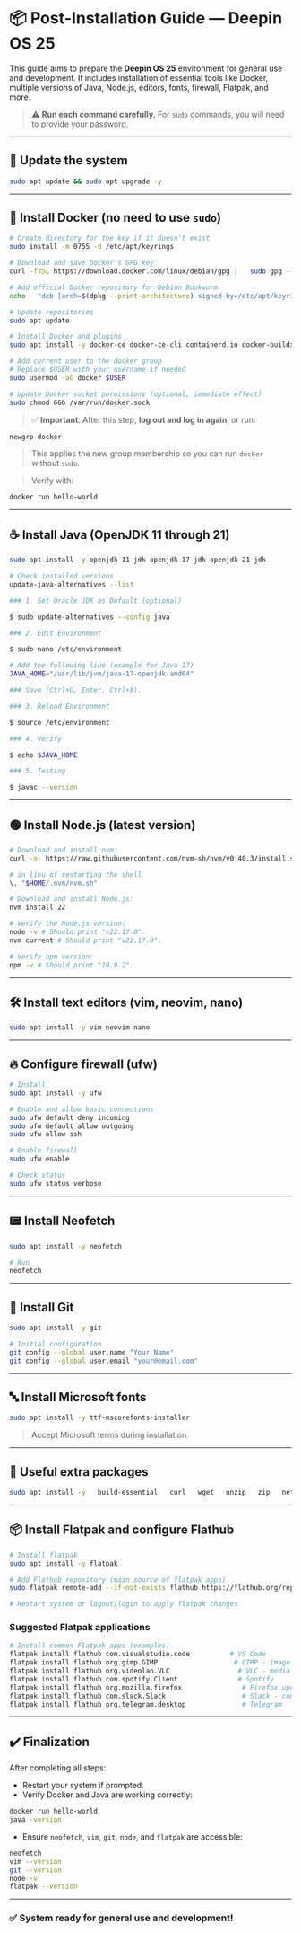 # 📦 Post-Installation Guide — Deepin OS 25

This guide aims to prepare the **Deepin OS 25** environment for general use and development. It includes installation of essential tools like Docker, multiple versions of Java, Node.js, editors, fonts, firewall, Flatpak, and more.

> ⚠️ **Run each command carefully.** For `sudo` commands, you will need to provide your password.

---

## 🔁 Update the system

```bash
sudo apt update && sudo apt upgrade -y
```

---

## 🐳 Install Docker (no need to use `sudo`)

```bash
# Create directory for the key if it doesn't exist
sudo install -m 0755 -d /etc/apt/keyrings

# Download and save Docker's GPG key
curl -fsSL https://download.docker.com/linux/debian/gpg |   sudo gpg --dearmor -o /etc/apt/keyrings/docker.asc

# Add official Docker repository for Debian Bookworm
echo   "deb [arch=$(dpkg --print-architecture) signed-by=/etc/apt/keyrings/docker.asc]   https://download.docker.com/linux/debian   $(. /etc/os-release && echo \"bookworm\") stable" |   sudo tee /etc/apt/sources.list.d/docker.list > /dev/null

# Update repositories
sudo apt update

# Install Docker and plugins
sudo apt install -y docker-ce docker-ce-cli containerd.io docker-buildx-plugin docker-compose-plugin

# Add current user to the docker group
# Replace $USER with your username if needed
sudo usermod -aG docker $USER

# Update Docker socket permissions (optional, immediate effect)
sudo chmod 666 /var/run/docker.sock
```

> ✅ **Important**: After this step, **log out and log in again**, or run:
```bash
newgrp docker
```
> This applies the new group membership so you can run `docker` without `sudo`.

> Verify with:
```bash
docker run hello-world
```

---

## ☕ Install Java (OpenJDK 11 through 21)

```bash
sudo apt install -y openjdk-11-jdk openjdk-17-jdk openjdk-21-jdk

# Check installed versions
update-java-alternatives --list

### 1. Set Oracle JDK as Default (optional)

$ sudo update-alternatives --config java

### 2. Edit Environment

$ sudo nano /etc/environment

# Add the following line (example for Java 17)
JAVA_HOME="/usr/lib/jvm/java-17-openjdk-amd64"

### Save (Ctrl+O, Enter, Ctrl+X).

### 3. Reload Environment

$ source /etc/environment

### 4. Verify

$ echo $JAVA_HOME

### 5. Testing 

$ javac --version
```

---

## 🟢 Install Node.js (latest version)

```bash
# Download and install nvm:
curl -o- https://raw.githubusercontent.com/nvm-sh/nvm/v0.40.3/install.sh | bash

# in lieu of restarting the shell
\. "$HOME/.nvm/nvm.sh"

# Download and install Node.js:
nvm install 22

# Verify the Node.js version:
node -v # Should print "v22.17.0".
nvm current # Should print "v22.17.0".

# Verify npm version:
npm -v # Should print "10.9.2".

```

---

## 🛠️ Install text editors (vim, neovim, nano)

```bash
sudo apt install -y vim neovim nano
```

---

## 🔥 Configure firewall (ufw)

```bash
# Install
sudo apt install -y ufw

# Enable and allow basic connections
sudo ufw default deny incoming
sudo ufw default allow outgoing
sudo ufw allow ssh

# Enable firewall
sudo ufw enable

# Check status
sudo ufw status verbose
```

---

## 📟 Install Neofetch

```bash
sudo apt install -y neofetch

# Run
neofetch
```

---

## 🧬 Install Git

```bash
sudo apt install -y git

# Initial configuration
git config --global user.name "Your Name"
git config --global user.email "your@email.com"
```

---

## 🔤 Install Microsoft fonts

```bash
sudo apt install -y ttf-mscorefonts-installer
```

> Accept Microsoft terms during installation.

---

## 🧩 Useful extra packages

```bash
sudo apt install -y   build-essential   curl   wget   unzip   zip   net-tools   gnupg2   software-properties-common   htop   gparted   lsb-release
```

---

## 📦 Install Flatpak and configure Flathub

```bash
# Install flatpak
sudo apt install -y flatpak

# Add Flathub repository (main source of flatpak apps)
sudo flatpak remote-add --if-not-exists flathub https://flathub.org/repo/flathub.flatpakrepo

# Restart system or logout/login to apply flatpak changes
```

### Suggested Flatpak applications

```bash
# Install common Flatpak apps (examples)
flatpak install flathub com.visualstudio.code          # VS Code
flatpak install flathub org.gimp.GIMP                   # GIMP - image editor
flatpak install flathub org.videolan.VLC                 # VLC - media player
flatpak install flathub com.spotify.Client               # Spotify
flatpak install flathub org.mozilla.firefox               # Firefox updated via flatpak
flatpak install flathub com.slack.Slack                   # Slack - communication
flatpak install flathub org.telegram.desktop              # Telegram
```

---

## ✔️ Finalization

After completing all steps:

- Restart your system if prompted.
- Verify Docker and Java are working correctly:
```bash
docker run hello-world
java -version
```
- Ensure `neofetch`, `vim`, `git`, `node`, and `flatpak` are accessible:
```bash
neofetch
vim --version
git --version
node -v
flatpak --version
```

---

### ✅ System ready for general use and development!
